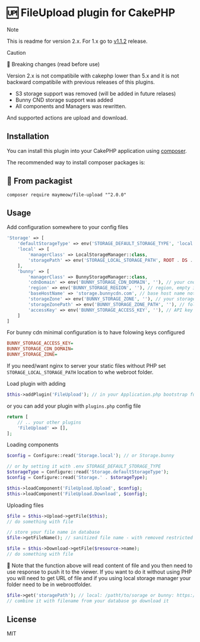 # 🆙 FileUpload plugin for CakePHP

> [!NOTE]
> This is readme for version 2.x. For 1.x go to [v1.1.2](https://github.com/MayMeow/cakephp-fileupload/tree/v1.1.2) release.

> [!CAUTION]
> :stop_sign: Breaking changes (read before use)
> 
> Version 2.x is not compatibile with cakephp lower than 5.x and it is not backward compatibile with previous releases of this plugins.
>
> - S3 storage support was removed (will be added in future relases)
> - Bunny CND storage support was added
> - All components and Managers was rewritten.
> 
> And supported actions are upload and download.

## Installation

You can install this plugin into your CakePHP application using [composer](https://getcomposer.org).

The recommended way to install composer packages is:

## 🐘 From packagist

```
composer require maymeow/file-upload "^2.0.0"
```

## Usage

Add configuration somewhere to your config files

```php
'Storage' => [
    'defaultStorageType' => env('STORAGE_DEFAULT_STORAGE_TYPE', 'local'),
    'local' => [
        'managerClass' => LocalStorageManager::class,
        'storagePath' => env('STORAGE_LOCAL_STORAGE_PATH', ROOT . DS . 'storage' . DS),
    ],
    'bunny' => [
        'managerClass' => BunnyStorageManager::class,
        'cdnDomain' => env('BUNNY_STORAGE_CDN_DOMAIN', ''), // your cnd url
        'region' => env('BUNNY_STORAGE_REGION', ''), // region, empty is DE
        'baseHostName' => 'storage.bunnycdn.com', // base host name not changeable
        'storageZone' => env('BUNNY_STORAGE_ZONE', ''), // your storage zone name
        'storageZonePath' => env('BUNNY_STORAGE_ZONE_PATH', ''), // folder in zono
        'accessKey' => env('BUNNY_STORAGE_ACCESS_KEY', ''), // API key for write access
    ]
]
```

For bunny cdn minimal configuration is to have folowing keys configured

```ini
BUNNY_STORAGE_ACCESS_KEY=
BUNNY_STORAGE_CDN_DOMAIN=
BUNNY_STORAGE_ZONE=
```

If you need/want nginx to server your static files without PHP set `STORAGE_LOCAL_STORAGE_PATH` location to whe webroot folder.

Load plugin with adding

```php
$this->addPlugin('FileUpload'); // in your Application.php bootstrap function
```

or you can add your plugin with `plugins.php` config file

```php
return [
    // .. your other plugins
    'FileUpload' => [],
];
```

Loading components

```php
$config = Configure::read('Storage.local'); // or Storage.bunny

// or by setting it with .env STORAGE_DEFAULT_STORAGE_TYPE
$storageType = Configure::read('Storage.defaultStorageType');
$config = Configure::read('Storage.' . $storageType); 

$this->loadComponent('FileUpload.Upload', $config);
$this->loadComponent('FileUpload.Download', $config);
```

Uploading files

```php
$file = $this->Upload->getFile($this);
// do something with file

// store your file name in database
$file->getFileName(); // sanitized file name - with removed restricted characters in the name
```

```php
$file = $this->Download->getFile($resource->name);
// do something with file
```

:memo: Note that the function above will read content of file and you then need to use response to push it to the viewer. If you want to do it without using PHP you will need to get URL of file and if you using local storage manager your folder need to be in webrootfolder.

```php
$file->get('storagePath'); // local: /patht/to/sorage or bunny: https://cdn.your.tld/path/to/folder/
// combine it with filename from your database go download it
```


## License

MIT
